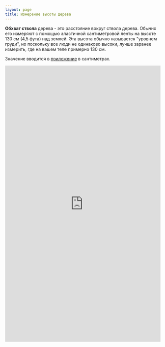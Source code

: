 ```yaml
---
layout: page
title: Измерение высоты дерева
---
```

**Обхват ствола** дерева - это расстояние вокруг ствола дерева.
Обычно его измеряют с помощью эластичной сантиметровой ленты на высоте 130 см (4,5 фута) над землей.
Эта высота обычно называется "уровнем груди", но поскольку все люди не одинаково высоки, лучше заранее измерить, где на вашем теле примерно 130 см.

Значение вводится в [приложение](/mapping.html) в сантиметрах.

<iframe width="506" height="899" src="https://www.youtube.com/embed/OhPFot1Mt6k" title="Using a diameter tape to measure the DBH" frameborder="0" allow="accelerometer; autoplay; clipboard-write; encrypted-media; gyroscope; picture-in-picture; web-share" referrerpolicy="strict-origin-when-cross-origin" allowfullscreen></iframe>

